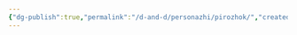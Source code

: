```yaml
---
{"dg-publish":true,"permalink":"/d-and-d/personazhi/pirozhok/","created":"2023-12-18T09:46:14.000+04:00","updated":"2023-12-26T15:52:59.462+04:00"}
---
```


